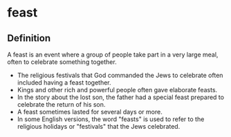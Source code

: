 # feast

## Definition

A feast is an event where a group of people take part in a very large meal, often to celebrate something together.

* The religious festivals that God commanded the Jews to celebrate often included having a feast together.
* Kings and other rich and powerful people often gave elaborate feasts.
* In the story about the lost son, the father had a special feast prepared to celebrate the return of his son.
* A feast sometimes lasted for several days or more.
* In some English versions, the word "feasts" is used to refer to the religious holidays or "festivals" that the Jews celebrated.